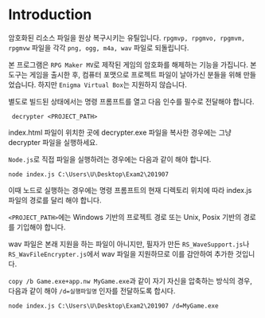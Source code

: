 # Introduction
암호화된 리소스 파일을 원상 복구시키는 유틸입니다. ```rpgmvp, rpgmvo, rpgmvm, rpgmvw``` 파일을 각각 ```png, ogg, m4a, wav``` 파일로 되돌립니다. 

본 프로그램은 ```RPG Maker MV```로 제작된 게임의 암호화를 해제하는 기능을 가집니다. 본 도구는 게임을 출시한 후, 컴퓨터 포맷으로 프로젝트 파일이 날아가신 분들을 위해 만들었습니다. 하지만 ```Enigma Virtual Box```는 지원하지 않습니다.

별도로 빌드된 상태에서는 명령 프롬프트를 열고 다음 인수를 필수로 전달해야 합니다.

```batch
 decrypter <PROJECT_PATH>
```

index.html 파일이 위치한 곳에 decrypter.exe 파일을 복사한 경우에는 그냥 decrypter 파일을 실행하세요.

```Node.js```로 직접 파일을 실행하려는 경우에는 다음과 같이 해야 합니다.

```batch
node index.js C:\Users\U\Desktop\Exam2\201907
```

이때 노드로 실행하는 경우에는 명령 프롬프트의 현재 디렉토리 위치에 따라 index.js 파일의 경로를 달리 해야 합니다.

```<PROJECT_PATH>```에는 Windows 기반의 프로젝트 경로 또는 Unix, Posix 기반의 경로를 기입해야 합니다.

wav 파일은 본래 지원을 하는 파일이 아니지만, 필자가 만든 ```RS_WaveSupport.js```나 ```RS_WavFileEncrypter.js```에서 wav 파일을 지원하므로 이를 감안하여 추가한 것입니다.

```copy /b Game.exe+app.nw MyGame.exe```과 같이 자기 자신을 압축하는 방식의 경우, 다음과 같이 해야 ```/d=실행파일명``` 인자를 전달하도록 합시다.

```batch
node index.js C:\Users\U\Desktop\Exam2\201907 /d=MyGame.exe
```